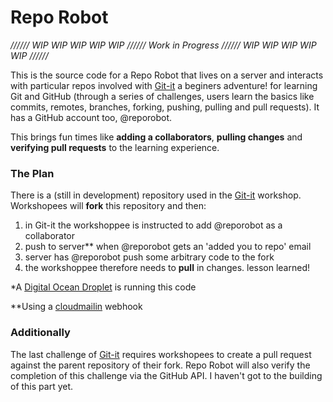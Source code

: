 # Repo Robot

_////// WIP WIP WIP WIP WIP ////// Work in Progress ////// WIP WIP WIP WIP WIP //////_

This is the source code for a Repo Robot that lives on a server and interacts with particular repos involved with [Git-it](http://www.github.com/jlord/git-it) a beginers adventure! for learning Git and GitHub (through a series of challenges, users learn the basics like commits, remotes, branches, forking, pushing, pulling and pull requests). It has a GitHub account too, @reporobot.

This brings fun times like **adding a collaborators**, **pulling changes** and **verifying pull requests** to the learning experience.

### The Plan

There is a (still in development) repository used in the [Git-it](http://www.github.com/jlord/git-it) workshop. Workshopees will **fork** this repository and then:

1. in Git-it the workshoppee is instructed to add @reporobot as a collaborator
2. push to server** when @reporobot gets an 'added you to repo' email
3. server has @reporobot push some arbitrary code to the fork
4. the workshoppee therefore needs to **pull** in changes. lesson learned!

*A [Digital Ocean Droplet](https://www.digitalocean.com/community/articles/how-to-create-your-first-digitalocean-droplet-virtual-server) is running this code

**Using a [cloudmailin](www.cloudmailin.com) webhook

### Additionally

The last challenge of [Git-it](http://www.github.com/jlord/git-it) requires workshopees to create a pull request against the parent repository of their fork. Repo Robot will also verify the completion of this challenge via the GitHub API. I haven't got to the building of this part yet.
